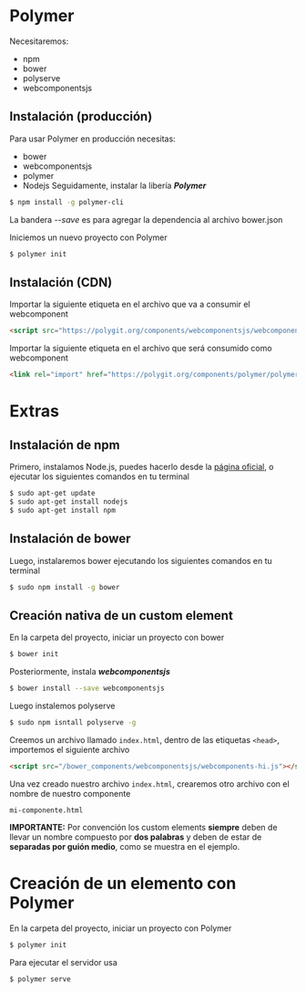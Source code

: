 # Polymer

Necesitaremos:
* npm
* bower
* polyserve
* webcomponentsjs

## Instalación (producción)

Para usar Polymer en producción necesitas:
* bower
* webcomponentsjs
* polymer
* Nodejs
Seguidamente, instalar la libería **_Polymer_**

```bash
$ npm install -g polymer-cli
```

La bandera _--save_ es para agregar la dependencia al archivo bower.json

Iniciemos un nuevo proyecto con Polymer
```bash
$ polymer init
```

## Instalación (CDN)

Importar la siguiente etiqueta en el archivo que va a consumir el webcomponent

```html
<script src="https://polygit.org/components/webcomponentsjs/webcomponents-lite.js"></script>
```

Importar la siguiente etiqueta en el archivo que será consumido como webcomponent

```html
<link rel="import" href="https://polygit.org/components/polymer/polymer.html">
```

# Extras

## Instalación de npm

Primero, instalamos Node.js, puedes hacerlo desde la [página oficial](https://nodejs.org/en/), o ejecutar los siguientes comandos en tu terminal

```bash
$ sudo apt-get update
$ sudo apt-get install nodejs
$ sudo apt-get install npm
```

## Instalación de bower

Luego, instalaremos bower ejecutando los siguientes comandos en tu terminal
```bash
$ sudo npm install -g bower
```

## Creación nativa de un custom element
En la carpeta del proyecto, iniciar un proyecto con bower

```bash
$ bower init
```
Posteriormente, instala **_webcomponentsjs_**
```bash
$ bower install --save webcomponentsjs 
```
Luego instalemos polyserve
```bash
$ sudo npm isntall polyserve -g
```
Creemos un archivo llamado `index.html`, dentro de las etiquetas `<head>`, importemos el siguiente archivo
```html
<script src="/bower_components/webcomponentsjs/webcomponents-hi.js"></script>
```
Una vez creado nuestro archivo `index.html`, crearemos otro archivo con el nombre de nuestro componente
```text
mi-componente.html
```
**IMPORTANTE:** Por convención los custom elements **siempre** deben de llevar un nombre compuesto por **dos palabras** y deben de estar de **separadas por guión medio**, como se muestra en el ejemplo.

# Creación de un elemento con Polymer
En la carpeta del proyecto, iniciar un proyecto con Polymer

```bash
$ polymer init
```
Para ejecutar el servidor usa
```bash
$ polymer serve
```